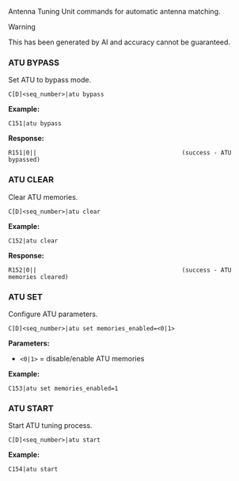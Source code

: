 Antenna Tuning Unit commands for automatic antenna matching.

> [!WARNING]
> This has been generated by AI and accuracy cannot be guaranteed.

### ATU BYPASS

Set ATU to bypass mode.

```
C[D]<seq_number>|atu bypass
```

**Example:**
```
C151|atu bypass
```

**Response:**
```
R151|0||                                         (success - ATU bypassed)
```

### ATU CLEAR

Clear ATU memories.

```
C[D]<seq_number>|atu clear
```

**Example:**
```
C152|atu clear
```

**Response:**
```
R152|0||                                         (success - ATU memories cleared)
```

### ATU SET

Configure ATU parameters.

```
C[D]<seq_number>|atu set memories_enabled=<0|1>
```

**Parameters:**
- `<0|1>` = disable/enable ATU memories

**Example:**
```
C153|atu set memories_enabled=1
```

### ATU START

Start ATU tuning process.

```
C[D]<seq_number>|atu start
```

**Example:**
```
C154|atu start
```